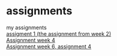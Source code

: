 # assignments
my assignments
<br>
[assigment 1 (the assignment from week 2)](https://github.com/InMyLife/assignments/blob/master/Assignment_week_2.ipynb)
<br>[Assignment week 4](https://github.com/InMyLife/assignments/blob/master/Assignment_week_4.ipynb)
<br>[Assignment week 6, assignment 4](https://github.com/InMyLife/assignments/blob/master/assignment4.ipynb)
